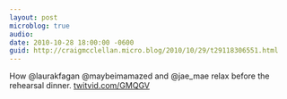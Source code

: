 ```yaml
---
layout: post
microblog: true
audio: 
date: 2010-10-28 18:00:00 -0600
guid: http://craigmcclellan.micro.blog/2010/10/29/t29118306551.html
---
```

How @laurakfagan @maybeimamazed and @jae_mae relax before the rehearsal dinner.  [twitvid.com/GMQGV](http://twitvid.com/GMQGV)
